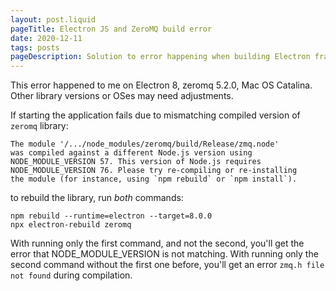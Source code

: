 ```yaml
---
layout: post.liquid
pageTitle: Electron JS and ZeroMQ build error
date: 2020-12-11
tags: posts
pageDescription: Solution to error happening when building Electron framework with zeromq
---
```


This error happened to me on Electron 8, zeromq 5.2.0, Mac OS Catalina. Other library versions or OSes may need adjustments.

If starting the application fails due to mismatching compiled version of `zeromq` library:
```
The module '/.../node_modules/zeromq/build/Release/zmq.node'
was compiled against a different Node.js version using
NODE_MODULE_VERSION 57. This version of Node.js requires
NODE_MODULE_VERSION 76. Please try re-compiling or re-installing
the module (for instance, using `npm rebuild` or `npm install`).
```
to rebuild the library, run *both* commands:
```
npm rebuild --runtime=electron --target=8.0.0
npx electron-rebuild zeromq
```

With running only the first command, and not the second, you'll get the error that NODE_MODULE_VERSION is not matching.
With running only the second command without the first one before, you'll get an error `zmq.h file not found` during compilation.
